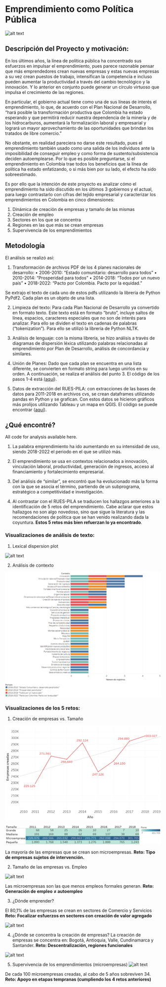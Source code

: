 # Emprendimiento como Política Pública #

![alt text](https://github.com/MonicaOrtizM/Trabajo_Final_MCPP/blob/master/Im%C3%A1genes/Word%20Art.png)

## Descripción del Proyecto y motivación: ##

En los últimos años, la línea de política pública ha concentrado sus esfuerzos en impulsar el emprendimiento, pues parece razonable pensar que más emprendedores crean nuevas empresas y estas nuevas empresas a su vez crean puestos de trabajo, intensifican la competencia e incluso pueden aumentar la productividad a través del cambio tecnológico y la innovación. Y lo anterior en conjunto puede generar un círculo virtuoso que impulsa el crecimiento de las regiones. 

En particular, el gobierno actual tiene como una de sus líneas de interés el emprendimiento, lo que, de acuerdo con el Plan Nacional de Desarrollo, “hará posible la transformación productiva que Colombia ha estado esperando y que permitirá reducir nuestra dependencia de la minería y de los hidrocarburos, aumentará la formalización laboral y empresarial y logrará un mayor aprovechamiento de las oportunidades que brindan los tratados de libre comercio.”

No obstante, en realidad pareciera no darse este resultado, pues el emprendimiento también usado como una salida de los individuos ante la imposibilidad de conseguir empleo y como forma de sustento/subsistencia deciden autoemplearse. Por lo que es posible preguntarse, si el emprendimiento en Colombia trae todos los beneficios que la línea de política ha estado enfatizando, o si más bien por su lado, el efecto ha sido sobreestimado. 

Es por ello que la intención de este proyecto es analizar cómo el emprendimiento ha sido discutido en los últimos 3 gobiernos y el actual, para luego contrastarlo con cifras del tejido empresarial y caracterizar los emprendimientos en Colombia en cinco dimensiones: 
1.	Dinámica de creación de empresas y tamaño de las mismas 
2.	Creación de empleo
3.	Sectores en los que se concentra 
4.	Regiones en las que más se crean empresas
5.	Supervivencia de los emprendimientos 


## Metodología ##

El análisis se realizó así: 
1.	Transformación de archivos PDF de los 4 planes nacionales de desarrollo: 
•	2006-2010: “Estado comunitario: desarrollo para todos”
•	2010-2014: “Prosperidad para todos”
•	2014-2018: “Todos por un nuevo país”
•	2018-2022: “Pacto por Colombia. Pacto por la equidad.”

Se extrajo el texto de cada uno de estos pdfs utilizando la librería de Python PyPdf2. Cada plan es un objeto de una lista.

2.	Limpieza del texto: Para cada Plan Nacional de Desarrollo ya convertido en formato texto. Este texto está en formato “bruto”, incluye saltos de línea, espacios, caracteres especiales que no son de interés para analizar. Para ello se dividen el texto en cadenas de palabras (“tokenization”). Para ello se utilizó la librería de Python NLTK. 

3.	Análisis de lenguaje: con la misma librería, se hizo análisis a través de diagramas de dispersión léxica utilizando palabras relacionadas al emprendimiento por Plan de Desarrollo, análisis de concordancia y similares. 

4. Unión de Planes: Dado que cada plan se encuentra en una lista diferente, se convierten en formato string para luego unirlos en su orden. A continuación, se realiza el análisis del punto 3. El código de los pasos 1-4 está ([aquí](https://github.com/MonicaOrtizM/Trabajo_Final_MCPP/blob/master/Programaci%C3%B3n/Trabajo%20Final_PND.zip)).

5.	Datos de extracción del RUES-PILA: con extracciones de las bases de datos para 2011-2018 en archivos cvs, se crean dataframes utilizando pandas en Python y se grafican. Con estos datos se hicieron gráficos más prolijos utilizando Tableau y un mapa en QGIS. El código se puede encontrar ([aquí](https://github.com/MonicaOrtizM/Trabajo_Final_MCPP/blob/master/Programaci%C3%B3n/Extracci%C3%B3n%20de%20Informaci%C3%B3n%20Empresarial.ipynb)). 

## ¿Qué encontré? ##

All code for analysis available here.
1. 	La palabra emprendimiento ha ido aumentando en su intensidad de uso, siendo 2018-2022 el periodo en el que se utilizó más. 

2. El emprendimiento se usa en contextos relacionados a innovación, vinculación laboral, productividad, generación de ingresos, acceso al financiamiento y fortalecimiento empresarial. 

3. Del análisis de “similar”, se encontró que ha evolucionado más la forma con la que se asocia el término, partiendo de un subprograma, estratégico a competitividad e investigación. 

4.	Al contrastar con el RUES-PILA se traducen los hallazgos anteriores a la identificación de 5 retos del emprendimiento. Cabe aclarar que estos hallazgos no son algo novedoso, sino que sigue la literatura y las recomendaciones de política que se han venido realizando dada la coyuntura. **Estos 5 retos más bien refuerzan lo ya encontrado**.

### Visualizaciones de análisis de texto: ### 

1. Lexical dispersion plot 

![alt text](https://github.com/MonicaOrtizM/Trabajo_Final_MCPP/blob/master/Im%C3%A1genes/Lexical%20Dispersion_1.png)

2. Análisis de contexto 

![alt text](https://github.com/MonicaOrtizM/Trabajo_Final_MCPP/blob/master/Im%C3%A1genes/Contexto.png)

### Visualizaciones de los 5 retos: ###
1.	Creación de empresas vs. Tamaño 

![alt text](https://github.com/MonicaOrtizM/Trabajo_Final_MCPP/blob/master/Im%C3%A1genes/Creaci%C3%B3n.png)

![alt text](https://github.com/MonicaOrtizM/Trabajo_Final_MCPP/blob/master/Im%C3%A1genes/Tama%C3%B1o.png)
 
La mayoría de las empresas que se crean son microempresas. 
**Reto: Tipo de empresas sujetos de intervención.** 

2.	Tamaño de las empresas vs. Empleo 

 ![alt text](https://github.com/MonicaOrtizM/Trabajo_Final_MCPP/blob/master/Im%C3%A1genes/Empleo.png)
 
Las microempresas son las que menos empleos formales generan. 
**Reto: Generación de empleo ≠ autoempleo**

3.	¿Dónde emprender?
 
El 80,1% de las empresas se crean en sectores de Comercio y Servicios
**Reto: Focalizar esfuerzos en sectores con creación de valor agregado**

 ![alt text](https://github.com/MonicaOrtizM/Trabajo_Final_MCPP/blob/master/Im%C3%A1genes/Sectores1.png)

4.	¿Dónde se concentra la creación de empresas?
La creación de empresas se concentra en: Bogotá, Antioquia, Valle, Cundinamarca y Santander. 
**Reto: Descentralización, regiones funcionales**

 ![alt text](https://github.com/MonicaOrtizM/Trabajo_Final_MCPP/blob/master/Im%C3%A1genes/Depto_Map_average.png)

5.	Supervivencia de los emprendimientos (microempresas) 
 ![alt text](https://github.com/MonicaOrtizM/Trabajo_Final_MCPP/blob/master/Im%C3%A1genes/Supervivencia%20Microempresas.png)
 
De cada 100 microempresas creadas, al cabo de 5 años sobreviven 34. **Reto: Apoyo en etapas tempranas (cumpliendo los 4 retos anteriores)**
